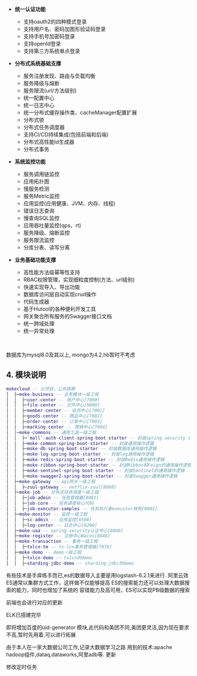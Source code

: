 

* **统一认证功能**
  * 支持oauth2的四种模式登录
  * 支持用户名、密码加图形验证码登录
  * 支持手机号加密码登录
  * 支持openId登录
  * 支持第三方系统单点登录

* **分布式系统基础支撑**
  * 服务注册发现、路由与负载均衡
  * 服务降级与熔断
  * 服务限流(url/方法级别)
  * 统一配置中心
  * 统一日志中心
  * 统一分布式缓存操作类、cacheManager配置扩展
  * 分布式锁
  * 分布式任务调度器
  * 支持CI/CD持续集成(包括前端和后端)
  * 分布式高性能Id生成器
  * 分布式事务
* **系统监控功能**
  * 服务调用链监控
  * 应用拓扑图
  * 慢服务检测
  * 服务Metric监控
  * 应用监控(应用健康、JVM、内存、线程)
  * 错误日志查询
  * 慢查询SQL监控
  * 应用吞吐量监控(qps、rt)
  * 服务降级、熔断监控
  * 服务限流监控
  * 分库分表、读写分离
* **业务基础功能支撑**
  * 高性能方法级幂等性支持
  * RBAC权限管理，实现细粒度控制(方法、url级别)
  * 快速实现导入、导出功能
  * 数据库访问层自动实现crud操作
  * 代码生成器
  * 基于Hutool的各种便利开发工具
  * 网关聚合所有服务的Swagger接口文档
  * 统一跨域处理
  * 统一异常处理

&nbsp;

数据库为mysql8.0及其以上, mongo为4.2,hb暂时不考虑

## 4. 模块说明

```lua
mokecloud -- 父项目，公共依赖
│  ├─moke-business -- 业务模块一级工程
│  │  ├─user-center -- 用户中心[7000]
│  │  ├─file-center -- 文件中心[5000]
│  │  ├─member-center -- 会员中心[7001]
│  │  ├─goods-center -- 商品中心[7002]
│  │  ├─order-center -- 订单中心[7003]
│  │  ├─marking-center -- 营销中心[7004]
│  │─moke-commons -- 通用工具一级工程
│  │  ├─`mall`-auth-client-spring-boot-starter -- 封装spring security client端的通用操作逻辑
│  │  ├─moke-common-spring-boot-starter -- 封装通用操作逻辑
│  │  ├─moke-db-spring-boot-starter -- 封装数据库通用操作逻辑
│  │  ├─moke-log-spring-boot-starter -- 封装log通用操作逻辑
│  │  ├─moke-redis-spring-boot-starter -- 封装Redis通用操作逻辑
│  │  ├─moke-ribbon-spring-boot-starter -- 封装Ribbon和Feign的通用操作逻辑
│  │  ├─moke-sentinel-spring-boot-starter -- 封装Sentinel的通用操作逻辑
│  │  ├─moke-swagger2-spring-boot-starter -- 封装Swagger通用操作逻辑
│  ├─moke-gateway -- api网关一级工程
│  │  ├─zuul-gateway -- netflix-zuul[8080]
│  ├─moke-job -- 分布式任务调度一级工程
│  │  ├─job-admin -- 任务管理器[8081]
│  │  ├─job-core -- 任务调度核心代码
│  │  ├─job-executor-samples -- 任务执行者executor样例[8082]
│  ├─moke-monitor -- 监控一级工程
│  │  ├─sc-admin -- 应用监控[6500]
│  │  ├─log-center -- 日志中心[6200]
│  ├─moke-uaa -- spring-security认证中心[8000]
│  ├─moke-register -- 注册中心Nacos[8848]
│  ├─moke-transaction -- 事务一级工程
│  │  ├─txlcn-tm -- tx-lcn事务管理器[7970]
│  ├─moke-demo -- demo一级工程
│  │  ├─txlcn-demo -- txlcn的demo
│  │  ├─sharding-jdbc-demo -- sharding-jdbc的demo
```
有些技术是手痒练手而已,es的数据导入主要是用logstash-6.2.1来进行.
阿里云效
ES通常以集群方式工作，这样做不仅能够提高 ES的搜索能力还可以处理大数据搜索的能力，同时也增加了系统的 容错能力及高可用，ES可以实现PB级数据的搜索

前端也会进行对应的更新


ELK已搭建完毕




即将增加百度的uid-generator 模块,此代码和美团不同,美团更灵活,因为现在要求不高,暂时先用着,可以进行拓展



由于本人在一家大数据公司工作,记录大数据学习之路
用到的技术:apache hadoop组件,dataq,dataworks,阿里adb等.
更新


修改定时任务